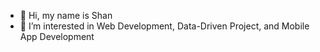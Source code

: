 - 👋 Hi, my name is Shan
- 👀 I’m interested in Web Development, Data-Driven Project, and Mobile App Development

<!---
shadowkiruu/shadowkiruu is a ✨ special ✨ repository because its `README.md` (this file) appears on your GitHub profile.
You can click the Preview link to take a look at your changes.
--->
